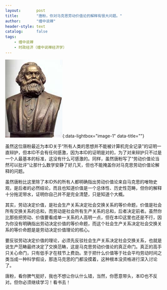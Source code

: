 ```yaml
---
layout:       post
title:        "唐粉，你对马克思劳动价值论的解释有很大问题。"
author:       "缠中说禅"
header-style: text
catalog:      false
tags:
    - 缠中说禅
    - 时政经济（缠中说禅经济学）
---
```


[![](/img/czsc/20060814-0277.png)](/img/czsc/20060814-0277.png){:data-lightbox="image-1" data-title=""}



虽然这位唐粉最近为本ID关于“所有人类的思想并不能被计算机完全记录”的证明一直辩护，但本ID不会有任何感激，因为本ID的证明是对的，为了对来辩护只不过是一个人最基本的标准，这没有什么可感激的。同样，虽然唐粉写了“劳动价值论当然可以批评”让那什么数学安静了好几天，但也不能掩盖你对马克思劳动价值论解释的问题。



虽然唐粉比这里除了本ID外的所有人都明确指出劳动价值论来自马克思的唯物史观，是后者的必然结论，而且也知道价值是一个总体性、历史性范畴，但你的解释十分拖泥带水，证明你自己并不是完全清楚，只是知道个大概。



其实，劳动决定价值，是社会生产关系决定社会交换关系的等价命题，价值是社会所有交换关系的总和，而劳动是社会所有生产关系的总和，后者决定前者。虽然你比那些把劳动、价值要看成单一关系的人高明一点，但在本ID这里也还是不行，因为你没有明确指出劳动决定价值的等价命题，而这个社会生产关系决定社会交换关系的等价命题是是劳动决定价值理论的核心。



要反驳劳动决定价值的理论，必须先反驳社会生产关系决定社会交换关系，也就是说生产范畴最终决定了交换范畴，这是马克思劳动价值论的真正命门。真正的高手只关心命门，只有低手才在枝节上费劲。至于把什么价值等于社会平均劳动时间之类当成一种科学假设，那连马克思的门都没摸着，这种根本没资格进行深入讨论了。



唐粉，看你脾气挺好，我也不想让你认什么错，当然，你愿意带头，本ID也不反对。但你必须继续学习！看书去！
